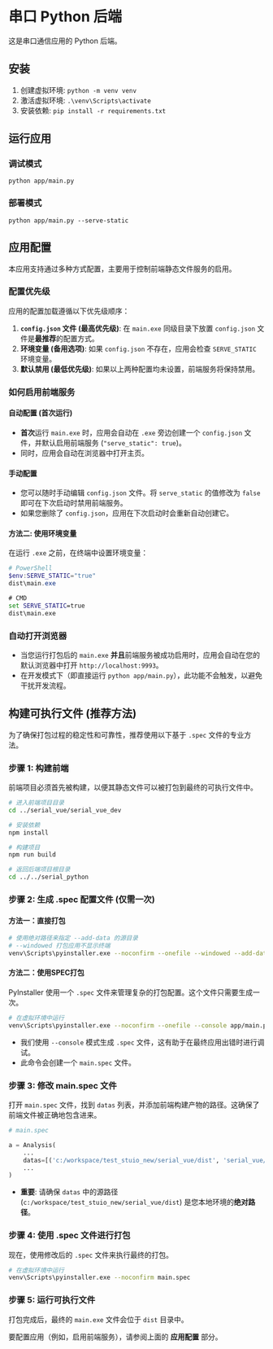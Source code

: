 # 串口 Python 后端

这是串口通信应用的 Python 后端。

## 安装

1.  创建虚拟环境: `python -m venv venv`
2.  激活虚拟环境: `.\venv\Scripts\activate`
3.  安装依赖: `pip install -r requirements.txt`

## 运行应用

### 调试模式
`python app/main.py`

### 部署模式
`python app/main.py --serve-static`

## 应用配置

本应用支持通过多种方式配置，主要用于控制前端静态文件服务的启用。

### 配置优先级

应用的配置加载遵循以下优先级顺序：

1.  **`config.json` 文件 (最高优先级)**: 在 `main.exe` 同级目录下放置 `config.json` 文件是**最推荐**的配置方式。
2.  **环境变量 (备用选项)**: 如果 `config.json` 不存在，应用会检查 `SERVE_STATIC` 环境变量。
3.  **默认禁用 (最低优先级)**: 如果以上两种配置均未设置，前端服务将保持禁用。

### 如何启用前端服务

#### 自动配置 (首次运行)

- **首次**运行 `main.exe` 时，应用会自动在 `.exe` 旁边创建一个 `config.json` 文件，并默认启用前端服务 (`"serve_static": true`)。
- 同时，应用会自动在浏览器中打开主页。

#### 手动配置

- 您可以随时手动编辑 `config.json` 文件。将 `serve_static` 的值修改为 `false` 即可在下次启动时禁用前端服务。
- 如果您删除了 `config.json`，应用在下次启动时会重新自动创建它。

#### 方法二: 使用环境变量

在运行 `.exe` 之前，在终端中设置环境变量：
```powershell
# PowerShell
$env:SERVE_STATIC="true"
dist\main.exe
```
```cmd
# CMD
set SERVE_STATIC=true
dist\main.exe
```

### 自动打开浏览器

- 当您运行打包后的 `main.exe` **并且**前端服务被成功启用时，应用会自动在您的默认浏览器中打开 `http://localhost:9993`。
- 在开发模式下（即直接运行 `python app/main.py`），此功能不会触发，以避免干扰开发流程。

## 构建可执行文件 (推荐方法)

为了确保打包过程的稳定性和可靠性，推荐使用以下基于 `.spec` 文件的专业方法。

### 步骤 1: 构建前端

前端项目必须首先被构建，以便其静态文件可以被打包到最终的可执行文件中。

```bash
# 进入前端项目目录
cd ../serial_vue/serial_vue_dev

# 安装依赖
npm install

# 构建项目
npm run build

# 返回后端项目根目录
cd ../../serial_python
```

### 步骤 2: 生成 .spec 配置文件 (仅需一次)

#### 方法一：直接打包
```bash
# 使用绝对路径来指定 --add-data 的源目录
# --windowed 打包应用不显示终端
venv\Scripts\pyinstaller.exe --noconfirm --onefile --windowed --add-data "c:\workspace\test_stuio_new\serial_vue\dist serial_vue/dist" app/main.py
```
#### 方法二：使用SPEC打包

PyInstaller 使用一个 `.spec` 文件来管理复杂的打包配置。这个文件只需要生成一次。

```bash
# 在虚拟环境中运行
venv\Scripts\pyinstaller.exe --noconfirm --onefile --console app/main.py
```
*   我们使用 `--console` 模式生成 `.spec` 文件，这有助于在最终应用出错时进行调试。
*   此命令会创建一个 `main.spec` 文件。

### 步骤 3: 修改 main.spec 文件

打开 `main.spec` 文件，找到 `datas` 列表，并添加前端构建产物的路径。这确保了前端文件被正确地包含进来。

```python
# main.spec

a = Analysis(
    ...
    datas=[('c:/workspace/test_stuio_new/serial_vue/dist', 'serial_vue/dist')],
    ...
)
```
*   **重要**: 请确保 `datas` 中的源路径 (`c:/workspace/test_stuio_new/serial_vue/dist`) 是您本地环境的**绝对路径**。

### 步骤 4: 使用 .spec 文件进行打包

现在，使用修改后的 `.spec` 文件来执行最终的打包。

```bash
# 在虚拟环境中运行
venv\Scripts\pyinstaller.exe --noconfirm main.spec
```

### 步骤 5: 运行可执行文件

打包完成后，最终的 `main.exe` 文件会位于 `dist` 目录中。

要配置应用（例如，启用前端服务），请参阅上面的 **应用配置** 部分。
